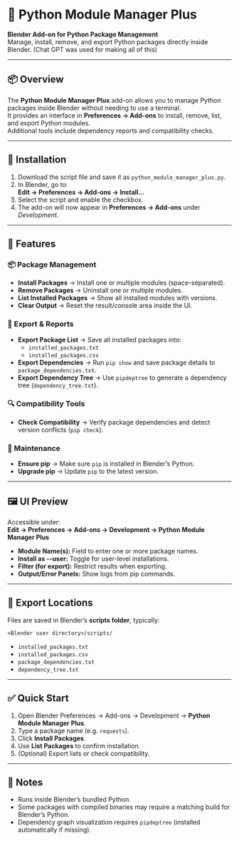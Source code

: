 # 🐍 Python Module Manager Plus

**Blender Add-on for Python Package Management**  
Manage, install, remove, and export Python packages directly inside Blender. (Chat GPT was used for making all of this)

---

## 📦 Overview
The **Python Module Manager Plus** add-on allows you to manage Python packages inside Blender without needing to use a terminal.  
It provides an interface in **Preferences → Add-ons** to install, remove, list, and export Python modules.  
Additional tools include dependency reports and compatibility checks.

---

## 🔧 Installation
1. Download the script file and save it as `python_module_manager_plus.py`.  
2. In Blender, go to:  
   **Edit → Preferences → Add-ons → Install…**  
3. Select the script and enable the checkbox.  
4. The add-on will now appear in **Preferences → Add-ons** under *Development*.  

---

## 🚀 Features

### 📦 Package Management
- **Install Packages** → Install one or multiple modules (space-separated).  
- **Remove Packages** → Uninstall one or multiple modules.  
- **List Installed Packages** → Show all installed modules with versions.  
- **Clear Output** → Reset the result/console area inside the UI.  

### 📑 Export & Reports
- **Export Package List** → Save all installed packages into:
  - `installed_packages.txt`  
  - `installed_packages.csv`  
- **Export Dependencies** → Run `pip show` and save package details to `package_dependencies.txt`.  
- **Export Dependency Tree** → Use `pipdeptree` to generate a dependency tree (`dependency_tree.txt`).  

### 🔍 Compatibility Tools
- **Check Compatibility** → Verify package dependencies and detect version conflicts (`pip check`).  

### 🔧 Maintenance
- **Ensure pip** → Make sure `pip` is installed in Blender’s Python.  
- **Upgrade pip** → Update `pip` to the latest version.  

---

## 🖼 UI Preview
Accessible under:  
**Edit → Preferences → Add-ons → Development → Python Module Manager Plus**  

- **Module Name(s):** Field to enter one or more package names.  
- **Install as --user:** Toggle for user-level installations.  
- **Filter (for export):** Restrict results when exporting.  
- **Output/Error Panels:** Show logs from pip commands.  

---

## 📂 Export Locations
Files are saved in Blender’s **scripts folder**, typically:  

`<Blender user directory>/scripts/`

- `installed_packages.txt`  
- `installed_packages.csv`  
- `package_dependencies.txt`  
- `dependency_tree.txt`  

---

## ✅ Quick Start
1. Open Blender Preferences → Add-ons → Development → **Python Module Manager Plus**.  
2. Type a package name (e.g. `requests`).  
3. Click **Install Packages**.  
4. Use **List Packages** to confirm installation.  
5. (Optional) Export lists or check compatibility.  

---

## 📌 Notes
- Runs inside Blender’s bundled Python.  
- Some packages with compiled binaries may require a matching build for Blender’s Python.  
- Dependency graph visualization requires `pipdeptree` (installed automatically if missing).  




